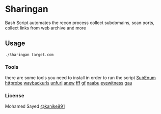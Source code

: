 # Sharingan
Bash Script automates the recon process 
collect subdomains, scan ports, collect links from web archive and more

## Usage
```
./Sharingan target.com
```
### Tools
there are some tools you need to install in order to run the script
[SubEnum](https://github.com/bing0o/SubEnum)
[httprobe](https://github.com/tomnomnom/httprobe)
[waybackurls](https://github.com/tomnomnom/waybackurls)
[unfurl](https://github.com/tomnomnom/unfurl)
[anew](https://github.com/tomnomnom/anew)
[fff](https://github.com/tomnomnom/fff)
[gf](https://github.com/tomnomnom/gf)
[naabu](https://github.com/projectdiscovery/naabu)
[eyewitness](https://github.com/FortyNorthSecurity/EyeWitness)
[gau](https://github.com/lc/gau)


### License
Mohamed Sayed [@kanike991](https://twitter.com/kanike99)
